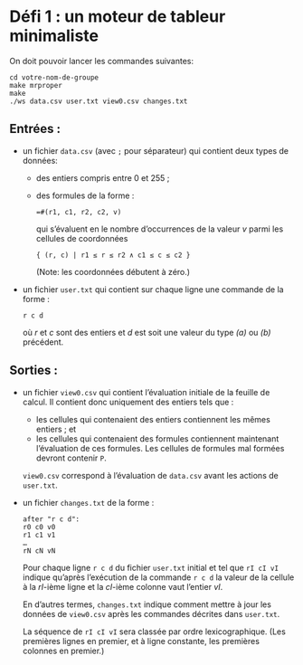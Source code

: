 # Défi 1 : un moteur de tableur minimaliste

On doit pouvoir lancer les commandes suivantes:

``` shell
cd votre-nom-de-groupe
make mrproper
make
./ws data.csv user.txt view0.csv changes.txt
```

## Entrées :
- un fichier `data.csv` (avec `;` pour séparateur) qui contient deux
  types de données:
  + des entiers compris entre 0 et 255 ;
  + des formules de la forme :

        =#(r1, c1, r2, c2, v)

    qui s’évaluent en le nombre d’occurrences de la valeur *v* parmi
    les cellules de coordonnées

        { (r, c) | r1 ≤ r ≤ r2 ∧ c1 ≤ c ≤ c2 }

    (Note: les coordonnées débutent à zéro.)

- un fichier `user.txt` qui contient sur chaque ligne une commande de
  la forme :

      r c d

  où *r* et *c* sont des entiers et *d* est soit une valeur du type
  *(a)* ou *(b)* précédent.

## Sorties :
- un fichier `view0.csv` qui contient l’évaluation initiale de la
  feuille de calcul. Il contient donc uniquement des entiers tels
  que :
  + les cellules qui contenaient des entiers contiennent les mêmes
    entiers ; et
  + les cellules qui contenaient des formules contiennent maintenant
    l’évaluation de ces formules. Les cellules de formules mal formées
    devront contenir `P`.

  `view0.csv` correspond à l’évaluation de `data.csv` avant les
  actions de `user.txt`.

- un fichier `changes.txt` de la forme :

      after "r c d":
      r0 c0 v0
      r1 c1 v1
      …
      rN cN vN

  Pour chaque ligne `r c d` du fichier `user.txt` initial et tel que
  `rI cI vI` indique qu’après l’exécution de la commande `r c d` la
  valeur de la cellule à la *rI*-ième ligne et la *cI*-ième colonne
  vaut l’entier *vI*.

  En d’autres termes, `changes.txt` indique comment mettre à jour les
  données de `view0.csv` après les commandes décrites dans `user.txt`.

  La séquence de `rI cI vI` sera classée par ordre lexicographique.
  (Les premières lignes en premier, et à ligne constante, les
  premières colonnes en premier.)
